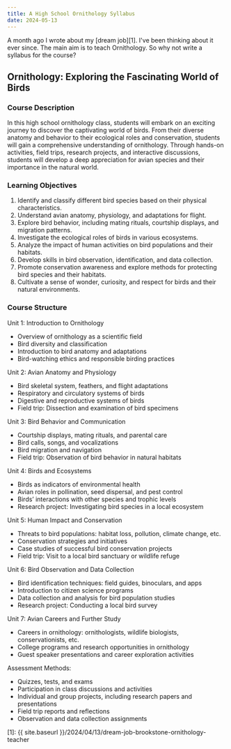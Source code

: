 ```yaml
---
title: A High School Ornithology Syllabus
date: 2024-05-13
---
```


A month ago I wrote about my [dream job][1].
I've been thinking about it ever since.
The main aim is to teach Ornithology.
So why not write a syllabus for the course?

## Ornithology: Exploring the Fascinating World of Birds

### Course Description

In this high school ornithology class, students will embark on an exciting journey to discover the captivating world of birds. From their diverse anatomy and behavior to their ecological roles and conservation, students will gain a comprehensive understanding of ornithology. Through hands-on activities, field trips, research projects, and interactive discussions, students will develop a deep appreciation for avian species and their importance in the natural world.

### Learning Objectives

1. Identify and classify different bird species based on their physical characteristics.
1. Understand avian anatomy, physiology, and adaptations for flight.
1. Explore bird behavior, including mating rituals, courtship displays, and migration patterns.
1. Investigate the ecological roles of birds in various ecosystems.
1. Analyze the impact of human activities on bird populations and their habitats.
1. Develop skills in bird observation, identification, and data collection.
1. Promote conservation awareness and explore methods for protecting bird species and their habitats.
1. Cultivate a sense of wonder, curiosity, and respect for birds and their natural environments.

### Course Structure

Unit 1: Introduction to Ornithology

- Overview of ornithology as a scientific field
- Bird diversity and classification
- Introduction to bird anatomy and adaptations
- Bird-watching ethics and responsible birding practices

Unit 2: Avian Anatomy and Physiology

- Bird skeletal system, feathers, and flight adaptations
- Respiratory and circulatory systems of birds
- Digestive and reproductive systems of birds
- Field trip: Dissection and examination of bird specimens

Unit 3: Bird Behavior and Communication

- Courtship displays, mating rituals, and parental care
- Bird calls, songs, and vocalizations
- Bird migration and navigation
- Field trip: Observation of bird behavior in natural habitats

Unit 4: Birds and Ecosystems

- Birds as indicators of environmental health
- Avian roles in pollination, seed dispersal, and pest control
- Birds’ interactions with other species and trophic levels
- Research project: Investigating bird species in a local ecosystem

Unit 5: Human Impact and Conservation

- Threats to bird populations: habitat loss, pollution, climate change, etc.
- Conservation strategies and initiatives
- Case studies of successful bird conservation projects
- Field trip: Visit to a local bird sanctuary or wildlife refuge

Unit 6: Bird Observation and Data Collection

- Bird identification techniques: field guides, binoculars, and apps
- Introduction to citizen science programs
- Data collection and analysis for bird population studies
- Research project: Conducting a local bird survey

Unit 7: Avian Careers and Further Study

- Careers in ornithology: ornithologists, wildlife biologists, conservationists, etc.
- College programs and research opportunities in ornithology
- Guest speaker presentations and career exploration activities

Assessment Methods:

- Quizzes, tests, and exams
- Participation in class discussions and activities
- Individual and group projects, including research papers and presentations
- Field trip reports and reflections
- Observation and data collection assignments

[1]: {{ site.baseurl }}/2024/04/13/dream-job-brookstone-ornithology-teacher
